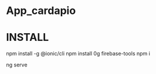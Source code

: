 # App_cardapio


# INSTALL #
npm install -g @ionic/cli
npm install 0g firebase-tools
npm i

ng serve
